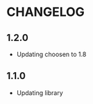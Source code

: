 CHANGELOG
==============

1.2.0
-----------------
  * Updating choosen to 1.8

1.1.0
-----------------
  * Updating library

